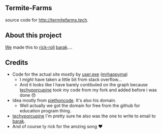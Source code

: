 ## Termite-Farms
source code for http://termitefarms.tech.

## About this project
[We](https://github.com/piethoncode/Termite-Farms/graphs/contributors) made this to [rick-roll](https://whatsarickroll.userexe.me/) [barak](https://www.youtube.com/c/CRACKLEgames)....

## Credits
- Code for the actual site mostly by [user.exe](http://userexe.me) ([mrhappyma](http://github.com/mrhappyma))
  - I *might* have taken a little bit from stack overflow...
  - And it looks like I have barely contibuted on the graph because [techyporcupine](https://github.com/techyporcupine) took my code from my fork and added before i was done 😠
- Idea mostly from [piethoncode](https://github.com/piethoncode/). It's also his domain.
  - Well actually we got the domain for free from the github for education program thing.
- [techyporcupine](https://github.com/techyporcupine) I'm pretty sure he also was the one to write to email to [barak](https://www.youtube.com/c/CRACKLEgames).
- And of course ty rick for the amzing song ❤️
